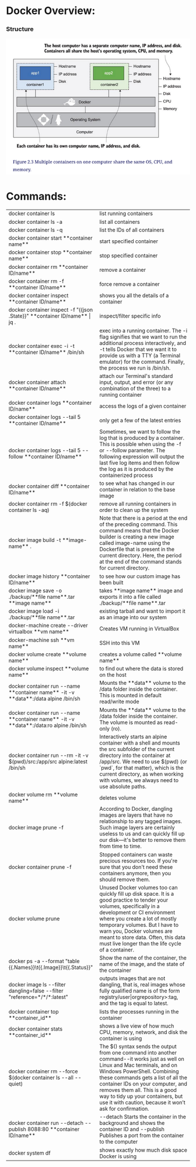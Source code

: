 <h1>Docker Overview:</h1>

<h3>Structure</h3>

![alt text](https://github.com/shakespete/docker/blob/master/img/docker_structure.png)


<h1>Commands:</h1>

<table>
  <tr>
    <td>docker container ls</td>
    <td>list running containers</td>
  </tr>
  <tr>
    <td>docker container ls -a</td>
    <td>list all containers</td>
  </tr>
  <tr>
    <td>docker container ls -q</td>
    <td>list the IDs of all containers</td>
  </tr>
  <tr>
    <td>docker container start **container name**</td>
    <td>start specified container</td>
  </tr>
  <tr>
    <td>docker container stop **container name**</td>
    <td>stop specified container</td>
  </tr>
  <tr>
    <td>docker container rm **container ID/name**</td>
    <td>remove a container</td>
  </tr>
  <tr>
    <td>docker container rm -f **container ID/name**</td>
    <td>force remove a container</td>
  </tr>
  <tr>
    <td>docker container inspect **container ID/name**</td>
    <td>shows you all the details of a container</td>
  </tr>
  <tr>
    <td>docker container inspect -f "{{json .State}}" **container ID/name** | jq .</td>
    <td>inspect/filter specific info</td>
  </tr>
  <tr>
    <td>docker container exec -i -t **container ID/name** /bin/sh</td>
    <td>exec into a running container. The -i flag signifies that we want to run the additional process interactively, and -t tells Docker that we want it to provide us with a TTY (a Terminal emulator) for the command. Finally, the process we run is /bin/sh.</td>
  </tr>
  <tr>
    <td>docker container attach **container ID/name**</td>
    <td>attach our Terminal's standard input, output, and error (or any combination of the three) to a running container</td>
  </tr>
  <tr>
    <td>docker container logs **container ID/name**</td>
    <td>access the logs of a given container</td>
  </tr>
  <tr>
    <td>docker container logs --tail 5 **container ID/name**</td>
    <td>only get a few of the latest entries</td>
  </tr>
  <tr>
    <td>docker container logs --tail 5 --follow **container ID/name**</td>
    <td>Sometimes, we want to follow the log that is produced by a container. This is possible when using the -f or --follow parameter. The following expression will output the last five log items and then follow the log as it is produced by the containerized process</td>
  </tr>
  <tr>
    <td>docker container diff **container ID/name**</td>
    <td>to see what has changed in our container in relation to the base image</td>
  </tr>
  <tr>
    <td>docker container rm -f $(docker container ls -aq)</td>
    <td>remove all running containers in order to clean up the system</td>
  </tr>
  <tr>
    <td>docker image build -t **image-name** .</td>
    <td>Note that there is a period at the end of the preceding command. This command means that the Docker builder is creating a new image called image-name using the Dockerfile that is present in the current directory. Here, the period at the end of the command stands for current directory.</td>
  </tr>
  <tr>
    <td>docker image history **container ID/name**</td>
    <td>to see how our custom image has been built</td>
  </tr>
  <tr>
    <td>docker image save -o ./backup/**file name**.tar **image name**</td>
    <td>takes **image name** image and exports it into a file called ./backup/**file name**.tar</td>
  </tr>
  <tr>
    <td>docker image load -i ./backup/**file name**.tar</td>
    <td>existing tarball and want to import it as an image into our system</td>
  </tr>
  <tr>
    <td>docker-machine create --driver virtualbox **vm name**</td>
    <td>Creates VM running in VirtualBox</td>
  </tr>
  <tr>
    <td>docker-machine ssh **vm name**</td>
    <td>SSH into this VM</td>
  </tr>
  <tr>
    <td>docker volume create **volume name**</td>
    <td>creates a volume called **volume name**</td>
  </tr>
  <tr>
    <td>docker volume inspect **volume name**</td>
    <td>to find out where the data is stored on the host</td>
  </tr>
  <tr>
    <td>docker container run --name **container name** -it -v **data**:/data alpine /bin/sh</td>
    <td>Mounts the **data** volume to the /data folder inside the container. This is mounted in default read/write mode</td>
  </tr>
  <tr>
    <td>docker container run --name **container name** -it -v **data**:/data:ro alpine /bin/sh</td>
    <td>Mounts the **data** volume to the /data folder inside the container. The volume is mounted as read-only (ro).</td>
  </tr>
  <tr>
    <td>docker container run --rm -it -v $(pwd)/src:/app/src alpine:latest /bin/sh</td>
    <td>Interactively starts an alpine container with a shell and mounts the src subfolder of the current directory into the container at /app/src. We need to use $(pwd) (or `pwd`, for that matter), which is the current directory, as when working with volumes, we always need to use absolute paths.</td>
  </tr>
  <tr>
    <td>docker volume rm **volume name**</td>
    <td>deletes volume</td>
  </tr>
  <tr>
    <td>docker image prune -f</td>
    <td>According to Docker, dangling images are layers that have no relationship to any tagged images. Such image layers are certainly useless to us and can quickly fill up our disk—it's better to remove them from time to time.</td>
  </tr>
  <tr>
    <td>docker container prune -f</td>
    <td>Stopped containers can waste precious resources too. If you're sure that you don't need these containers anymore, then you should remove them.</td>
  </tr>
  <tr>
    <td>docker volume prune</td>
    <td>Unused Docker volumes too can quickly fill up disk space. It is a good practice to tender your volumes, specifically in a development or CI environment where you create a lot of mostly temporary volumes. But I have to warn you, Docker volumes are meant to store data. Often, this data must live longer than the life cycle of a container.</td>
  </tr>
  <tr>
    <td>docker ps -a --format "table {{.Names}}\t{{.Image}}\t{{.Status}}"</td>
    <td>Show the name of the container, the name of the image, and the state of the container</td>
  </tr>
  <tr>
    <td>docker image ls --filter dangling=false --filter "reference=*/*/*:latest"</td>
    <td> outputs images that are not dangling, that is, real images whose fully qualified name is of the form registry/user|orgrepository>:tag, and the tag is equal to latest. </td>
  </tr>
  <tr>
    <td>docker container top **container_id**</td>
    <td>lists the processes running in the container</td>
  </tr>
  <tr>
    <td>docker container stats **container_id**</td>
    <td>shows a live view of how much CPU, memory, network, and disk the container is using</td>
  </tr>
  <tr>
    <td>docker container rm --force $(docker container ls --all --quiet)</td>
    <td>The $() syntax sends the output from one command into another command--it works just as well on Linux and Mac terminals, and on Windows PowerShell. Combining these commands gets a list of all the container IDs on your computer, and removes them all. This is a good way to tidy up your containers, but use it with caution, because it won’t ask for confirmation.</td>
  </tr>
  <tr>
    <td>docker container run --detach --publish 8088:80 **container ID/name**</td>
    <td>--detach Starts the container in the background and shows the container ID and --publish Publishes a port from the container to the computer</td>
  </tr>
  <tr>
    <td>docker system df</td>
    <td>shows exactly how much disk space Docker is using</td>
  </tr>
 </table>
